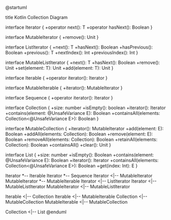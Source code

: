 @startuml

title Kotlin Collection Diagram

interface Iterator<out T> {
    +operator next(): T
    +operator hasNext(): Boolean
}

interface MutableIterator<out T> {
    +remove(): Unit
}

interface ListIterator<out T> {
    +next(): T
    +hasNext(): Boolean
    +hasPrevious(): Boolean
    +previous(): T
    +nextIndex(): Int
    +previousIndex(): Int
}

interface MutableListIterator<T> {
    +next(): T
    +hasNext(): Boolean
    +remove(): Unit
    +set(element: T): Unit
    +add(element: T): Unit
}

interface Iterable<out T> {
    +operator iterator(): Iterator<T>
}

interface MutableIterable<out T> {
    +iterator(): MutableIterator<T>
}

interface Sequence<out T> {
    +operator iterator(): Iterator<T>
}

interface Collection<out E> {
    +size: number
    +isEmpty(): boolean
    +iterator(): Iterator<E>
    +contains(element: @UnsafeVariance E): Boolean
    +containsAll(elements: Collection<@UnsafeVariance E>): Boolean
}

interface MutableCollection<E> {
    +iterator(): MutableIterator<E>
    +add(element: E): Boolean
    +addAll(elements: Collection<E>): Boolean
    +remove(element: E): Boolean
    +removeAll(elements: Collection<E>): Boolean
    +retainAll(elements: Collection<E>): Boolean
    +containsAll()
    +clear(): Unit
}

interface List<out E> {
    +size: number
    +isEmpty(): Boolean
    +contains(element: @UnsafeVariance E): Boolean
    +iterator(): Iterator<E>
    +containsAll(elements: Collection<@UnsafeVariance E>): Boolean
    +get(index: Int): E
}

Iterator *-- Iterable
Iterator *-- Sequence
Iterator <|-- MutableIterator
MutableIterator *-- MutableIterable
Iterator <|-- ListIterator
Iterator <|-- MutableListIterator
MutableIterator <|-- MutableListIterator

Iterable <|-- Collection
Iterable <|-- MutableIterable
Collection <|-- MutableCollection
MutableIterable <|-- MutableCollection 

Collection <|-- List
@enduml

